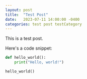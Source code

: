 ```yaml
---
layout: post
title:  "Test Post"
date:   2023-07-11 14:00:00 -0400
categories: test post testCategory
---
```


This is a test post.

Here's a code snippet:

```python
def hello_world():
    print("Hello, world!")

hello_world()
